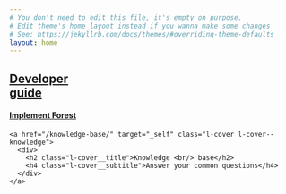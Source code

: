 ```yaml
---
# You don't need to edit this file, it's empty on purpose.
# Edit theme's home layout instead if you wanna make some changes
# See: https://jekyllrb.com/docs/themes/#overriding-theme-defaults
layout: home
---
```


<div class="l-home">
  <div class="l-covers">
    <a href="/developer-guide/rails" target="_self" class="l-cover l-cover--developer">
      <div>
        <h2 class="l-cover__title">Developer <br/> guide</h2>
        <h4 class="l-cover__subtitle">Implement Forest</h4>
      </div>
    </a>

    <a href="/knowledge-base/" target="_self" class="l-cover l-cover--knowledge">
      <div>
        <h2 class="l-cover__title">Knowledge <br/> base</h2>
        <h4 class="l-cover__subtitle">Answer your common questions</h4>
      </div>
    </a>
  </div>
</div>

